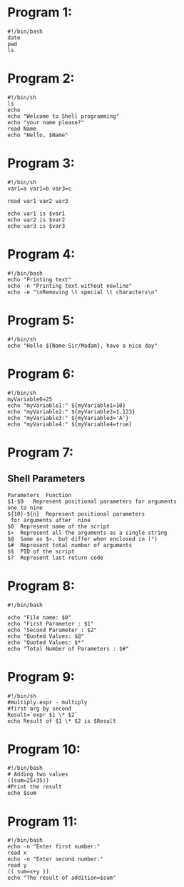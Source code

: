 # Program 1:

    #!/bin/bash
    date
    pwd
    ls

# Program 2:

    #!/bin/sh
    ls
    echo
    echo "Welcome to Shell programming"
    echo "your name please?"
    read Name
    echo "Hello, $Name"

# Program 3:

    #!/bin/sh
    var1=a var1=b var3=c

    read var1 var2 var3

    echo var1 is $var1
    echo var2 is $var2
    echo var3 is $var3

# Program 4:

    #!/bin/bash
    echo "Printing text"
    echo -n "Printing text without newline"
    echo -e "\nRemoving \t special \t characters\n"


# Program 5:

    #!/bin/sh
    echo "Hello ${Name-Sir/Madam}, have a nice day"


# Program 6:

    #!/bin/sh
    myVariable6=25
    echo "myVariable1:" ${myVariable1=10}
    echo "myVariable2:" ${myVariable2=1.123}
    echo "myVariable3:" ${myVariable3='A'}
    echo "myVariable4:" ${myVariable4=true}

# Program 7:

   ## Shell Parameters

    Parameters	Function
    $1-$9	Represent positional parameters for arguments 
    one to nine
    ${10}-${n}	Represent positional parameters
     for arguments after  nine
    $0	Represent name of the script
    $∗	Represent all the arguments as a single string
    $@	Same as $∗, but differ when enclosed in (")
    $#	Represent total number of arguments
    $$	PID of the script
    $?	Represent last return code

# Program 8:

    #!/bin/bash

    echo "File name: $0"
    echo "First Parameter : $1"
    echo "Second Parameter : $2"
    echo "Quoted Values: $@"
    echo "Quoted Values: $*"
    echo "Total Number of Parameters : $#"

# Program 9:

    #!/bin/sh
    #multiply.expr - multiply
    #first arg by second
    Result=`expr $1 \* $2`
    echo Result of $1 \* $2 is $Result

# Program 10:

    #!/bin/bash
    # Adding two values
    ((sum=25+35))
    #Print the result
    echo $sum

# Program 11:

    #!/bin/bash
    echo -n "Enter first number:"
    read x
    echo -n "Enter second number:"
    read y
    (( sum=x+y ))
    echo "The result of addition=$sum"

